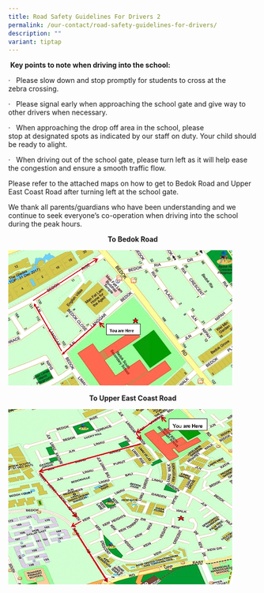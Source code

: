 ```yaml
---
title: Road Safety Guidelines For Drivers 2
permalink: /our-contact/road-safety-guidelines-for-drivers/
description: ""
variant: tiptap
---
```

&nbsp;**Key points to note when driving into the school:**

·&nbsp;&nbsp;&nbsp;Please slow down and stop promptly for students to cross at the zebra&nbsp;crossing.

·&nbsp;&nbsp;&nbsp;Please signal early when approaching the school gate and give way to other drivers when&nbsp;necessary.

·&nbsp;&nbsp;&nbsp;When approaching the drop off area in the school, please stop&nbsp;at&nbsp;designated spots&nbsp;as indicated by our staff on duty. Your child should be ready to&nbsp;alight.

·&nbsp; &nbsp;When driving out of the school gate, please turn left as it will help ease the congestion and&nbsp;ensure a smooth traffic&nbsp;flow.

Please refer to the attached maps on how to get to Bedok Road and Upper East Coast Road after turning left at the school&nbsp;gate.

We thank all parents/guardians who have been understanding and we continue to seek everyone’s co-operation when driving into the school during the peak hours.

<p style="text-align:center;"><strong>To Bedok Road</strong></p>

<style>  
img {  
  display: block;  
  margin-left: auto;  
  margin-right: auto;  
}  
</style>  
<img src="/images/To%20Bedok%20Road.jpeg" alt="To Bedok Road" style="width:90%;">  
  


<p style="text-align:center;"><strong>To Upper East Coast Road</strong></p>

<style>  
img {  
  display: block;  
  margin-left: auto;  
  margin-right: auto;  
}  
</style>  
<img src="/images/To%20Upper%20East%20Coast%20Road.jpeg" alt="To Upper East Coast Road" style="width:90%;">